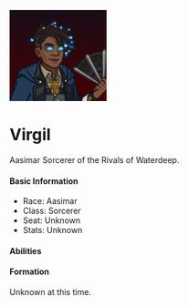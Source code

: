 ![Profile Picture](images/profile_virgil.png)
# Virgil
Aasimar Sorcerer of the Rivals of Waterdeep.

#### Basic Information

* Race: Aasimar
* Class: Sorcerer
* Seat: Unknown
* Stats: Unknown

#### Abilities

#### Formation
Unknown at this time.
<!-- Uncomment once formation is available. -->
<!-- ![Formation Layout](images/formation_virgil.png) -->